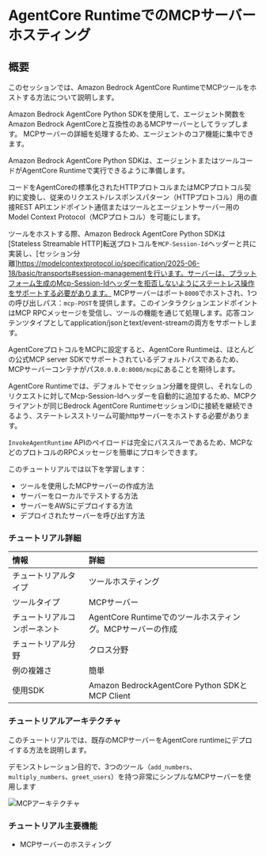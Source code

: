 # AgentCore RuntimeでのMCPサーバーホスティング

## 概要

このセッションでは、Amazon Bedrock AgentCore RuntimeでMCPツールをホストする方法について説明します。

Amazon Bedrock AgentCore Python SDKを使用して、エージェント関数をAmazon Bedrock AgentCoreと互換性のあるMCPサーバーとしてラップします。
MCPサーバーの詳細を処理するため、エージェントのコア機能に集中できます。

Amazon Bedrock AgentCore Python SDKは、エージェントまたはツールコードがAgentCore Runtimeで実行できるように準備します。

コードをAgentCoreの標準化されたHTTPプロトコルまたはMCPプロトコル契約に変換し、従来のリクエスト/レスポンスパターン（HTTPプロトコル）用の直接REST APIエンドポイント通信またはツールとエージェントサーバー用のModel Context Protocol（MCPプロトコル）を可能にします。

ツールをホストする際、Amazon Bedrock AgentCore Python SDKは[Stateless Streamable HTTP]転送プロトコルを`MCP-Session-Id`ヘッダーと共に実装し、[セッション分離]https://modelcontextprotocol.io/specification/2025-06-18/basic/transports#session-managementを行います。サーバーは、プラットフォーム生成のMcp-Session-Idヘッダーを拒否しないようにステートレス操作をサポートする必要があります。
MCPサーバーはポート`8000`でホストされ、1つの呼び出しパス：`mcp-POST`を提供します。このインタラクションエンドポイントはMCP RPCメッセージを受信し、ツールの機能を通じて処理します。応答コンテンツタイプとしてapplication/jsonとtext/event-streamの両方をサポートします。

AgentCoreプロトコルをMCPに設定すると、AgentCore Runtimeは、ほとんどの公式MCP server SDKでサポートされているデフォルトパスであるため、MCPサーバーコンテナがパス`0.0.0.0:8000/mcp`にあることを期待します。

AgentCore Runtimeでは、デフォルトでセッション分離を提供し、それなしのリクエストに対してMcp-Session-Idヘッダーを自動的に追加するため、MCPクライアントが同じBedrock AgentCore RuntimeセッションIDに接続を継続できるよう、ステートレスストリーム可能httpサーバーをホストする必要があります。

`InvokeAgentRuntime` APIのペイロードは完全にパススルーであるため、MCPなどのプロトコルのRPCメッセージを簡単にプロキシできます。

このチュートリアルでは以下を学習します：

* ツールを使用したMCPサーバーの作成方法
* サーバーをローカルでテストする方法
* サーバーをAWSにデプロイする方法
* デプロイされたサーバーを呼び出す方法

### チュートリアル詳細

| 情報         | 詳細                                                   |
|:--------------------|:----------------------------------------------------------|
| チュートリアルタイプ       | ツールホスティング                                             |
| ツールタイプ           | MCPサーバー                                                |
| チュートリアルコンポーネント | AgentCore Runtimeでのツールホスティング。MCPサーバーの作成 |
| チュートリアル分野   | クロス分野                                            |
| 例の複雑さ  | 簡単                                                      |
| 使用SDK            | Amazon BedrockAgentCore Python SDKとMCP Client         |

### チュートリアルアーキテクチャ
このチュートリアルでは、既存のMCPサーバーをAgentCore runtimeにデプロイする方法を説明します。

デモンストレーション目的で、3つのツール（`add_numbers`、`multiply_numbers`、`greet_users`）を持つ非常にシンプルなMCPサーバーを使用します

![MCPアーキテクチャ](images/hosting_mcp_server.png)

### チュートリアル主要機能

* MCPサーバーのホスティング